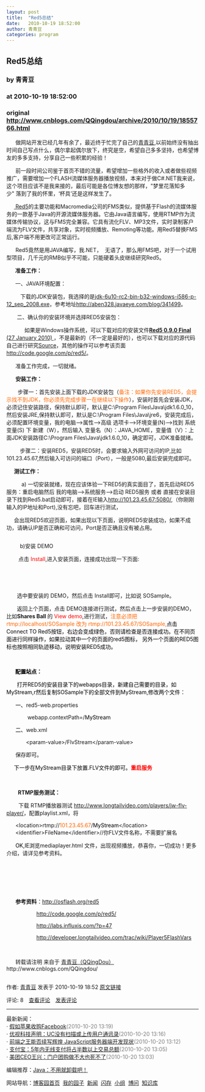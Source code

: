 ```yaml
---
layout: post
title:  "Red5总结"
date:   2010-10-19 18:52:00
author: 青青豆
categories: program
---
```


## Red5总结
### by 青青豆
### at 2010-10-19 18:52:00
### original <http://www.cnblogs.com/QQingdou/archive/2010/10/19/1855766.html>

<p><p>      做网站开发已经几年有余了，最近终于忙完了自己的<a href="http://www.qqingdou.com/">青青豆</a>,以前始终没有抽出时间自己写点什么，偶尔拿起偶尔放下，终究是空，希望自己多多坚持，也希望博友的多多支持，分享自己一些积累的经验！</p>
<p>      前一段时间公司鉴于首页不错的流量，希望增加一些格外的收入或者做些视频推广，需要增加一个FLASH流媒体服务器播放视频，本来对于做C#.NET我来说，这个项目应该不是我来接的，最后可能是各位博友想的那样，&quot;梦里花落知多少&quot; 落到了我的怀里，‘杯具’还是这样发生了。</p>
<p>     <a href="http://osflash.org/red5"> Red5</a>的主要功能和Macromedia公司的FMS类似，提供基于Flash的流媒体服务的一款基于Java的开源流媒体服务器。它由Java语言编写，使用RTMP作为流媒体传输协议，这与FMS完全兼容。它具有流化FLV、MP3文件，实时录制客户端流为FLV文件，共享对象，实时视频播放、Remoting等功能。用Red5替换FMS后,客户端不用更改可正常运行。 </p>
<p>      Red5竟然是用JAVA编写，我.NET，  无语了，那么用FMS吧，对于一个试用型项目，几千元的RMB似乎不可能，只能硬着头皮继续研究Red5。</p>
<p>     <strong> 准备工作：</strong></p>
<p><strong>       </strong>一、JAVA环境配置：</p>
<p><strong>           </strong>下载的JDK安装包，我选择的是<a href="http://www.java.net/download/jdk6/6u10/promoted/b32/binaries/jdk-6u10-rc2-bin-b32-windows-i586-p-12_sep_2008.exe">jdk-6u10-rc2-bin-b32-windows-i586-p-12_sep_2008.exe</a>，参考地址<a href="http://aben328.javaeye.com/blog/341499">http://aben328.javaeye.com/blog/341499</a>。</p>
<p>       二、确认你的安装环境并选择RED5安装包：</p>
<p>            如果是Windows操作系统，可以下载对应的安装文件<a href="http://www.red5.org/downloads/0_9/setup-Red5-0.9.0.exe"><strong>Red5 0.9.0 Final</strong> (27 January 2010) </a>，不是最新的（不一定是最好的），也可以下载对应的源代码自己进行研究<a href="http://www.red5.org/downloads/0_9/red5-src-0.9.0.zip">Source</a>，其他的操作可以参考该页面<a href="http://code.google.com/p/red5/">http://code.google.com/p/red5/</a>。</p>
<p>      准备工作完成，一切就绪。</p>
<p>      <strong>安装工作：</strong></p>
<p><strong>         </strong>步骤一：首先安装上面下载的JDK安装包（<span style="color:#ff6600;background-color:#ffffff">备注：如果你先安装RED5，会提示找不到JDK，你必须先完成步骤一在继续以下操作</span>），安装时首先会安装JDK，必须记住安装路径，保持默认即可，默认是C:\Program Files\Java\jdk1.6.0_10，然后安装JRE,保持默认即可，默认是C:\Program Files\Java\jre6，安装完成后，必须配置环境变量，我的电脑--&gt;属性--&gt;高级 选项卡--&gt;环境变量(N)--&gt;找到 系统变量(S) 下 新建（W），然后输入 变量名（N）：JAVA_HOME，变量值（V）：上面JDK安装路径C:\Program Files\Java\jdk1.6.0_10，确定即可，JDK准备就绪。</p>
<p>         步骤二：安装RED5，安装RED5时，会要求输入外网可访问的IP,比如101.23.45.67,然后输入可访问的端口（Port），一般是5080,最后安装完成即可。</p>
<p>     <strong>测试工作：</strong></p>
<p>          a) 一切安装就绪，现在应该体验一下RED5的真实面目了，首先启动RED5服务：重启电脑然后 我的电脑--&gt;系统服务--&gt;启动 RED5服务 或者 直接在安装目录下找到Red5.bat启动即可，接着在IE输入<a href="http://101.23.45.67:5080/">http://101.23.45.67:5080/</a>,（你刚刚输入的IP地址和Port),没有忘吧，回车进行测试，</p>
<p>     会出现RED5欢迎页面，如果出现以下页面，说明RED5安装成功，如果不成功，请确认IP是否正确和可访问，Port是否正确且没有被占用。</p>
<p><img src="http://pic002.cnblogs.com/images/2010/170680/2010101917544719.jpg" alt=""></p>
<p>         b)安装 DEMO</p>
<p>        点击 <span style="color:#ff0000">Install</span>,进入安装页面，连接成功出现一下页面:</p>
<p>        <img src="http://pic002.cnblogs.com/images/2010/170680/2010101918070075.jpg" alt=""></p>
<p> </p>
<p>       选中要安装的 DEMO，然后点击 Install即可，比如说 SOSample。</p>
<p>       返回上个页面，点击 DEMO连接进行测试，然后点击上一步安装的DEMO，比如<strong>Shares Ball </strong>的<span style="color:#ff0000"> View demo</span>,进行测试，<span style="color:#ff6600">注意必须把rtmp://localhost/SOSample 改为 rtmp://101.23.45.67/SOSample,<span style="color:#000000">点击Connect TO Red5按钮，右边会变成绿色，否则请检查是否连接成功。在不同页面进行同样操作，如果拉动其中一个的页面的red5图标， 另外一个页面的RED5图标也按照相同轨迹移动，说明安装RED5成功。</span></span></p>
<p><span style="color:#ff6600"><span style="color:#000000"> </span></span></p>
<p><span style="color:#ff6600"><span style="color:#000000"><strong>       配置站点：</strong></span></span></p>
<p><span style="color:#ff6600"><span style="color:#000000">       打开RED5的安装目录下的webapps目录，新建自己需要的目录，如MyStream,r然后复制SOSample下的全部文件到</span></span><span style="color:#ff6600"><span style="color:#000000">MyStream,修改两个文件：</span></span></p>
<p><span style="color:#ff6600"><span style="color:#000000">      一、</span></span>red5-web.properties </p>
<p>              webapp.contextPath=/<span style="color:#ff6600"><span style="color:#000000">MyStream</span></span></p>
<p><span style="color:#ff6600"><span style="color:#000000">      二、</span></span>web.xml</p>
<p><span style="color:#ff6600"><span style="color:#000000">             </span></span>&lt;param-value&gt;/FlvStream&lt;/param-value&gt;</p>
<p>      保存即可。</p>
<p>     <span style="color:#ff6600"><span style="color:#000000">下一步在MyStream目录下放置.FLV文件的即可。<strong><span style="color:#ff0000">重启服务</span></strong></span></span></p>
<p><span style="color:#ff6600"><span style="color:#000000"><strong><span style="color:#ff0000">      <br></span></strong></span></span></p>
<p>      <strong>  RTMP服务测试：</strong></p>
<p>        下载 RTMP播放器测试 <a href="http://www.longtailvideo.com/players/jw-flv-player/">http://www.longtailvideo.com/players/jw-flv-player/</a>，配置playlist.xml，将</p>
<p>      &lt;location&gt;rtmp://<span style="color:#ff6600">101.23.45.67</span>/<span style="color:#ff6600"><span style="color:#000000">MyStream</span></span>&lt;/location&gt;<br>      &lt;identifier&gt;FileName&lt;/identifier&gt;//你FLV文件名称，不需要扩展名<span style="color:#ff6600"><span style="color:#000000"> </span></span></p>
<p><span style="color:#ff6600"><span style="color:#000000">      OK,IE浏览</span></span>mediaplayer.html 文件，出现视频播放，恭喜你，一切成功！更多介绍，请详见参考资料。</p>
<p> </p>
<p> </p>
<p> </p>
<p>      <strong>参考资料</strong>：<a href="http://osflash.org/red5">http://osflash.org/red5</a></p>
<p>                    <a href="http://code.google.com/p/red5/">http://code.google.com/p/red5/</a></p>
<p>                    <a href="http://labs.influxis.com/?p=47">http://labs.influxis.com/?p=47</a></p>
<p>                    <a href="http://developer.longtailvideo.com/trac/wiki/Player5FlashVars">http://developer.longtailvideo.com/trac/wiki/Player5FlashVars</a></p>
<p> </p>
<p>      转载请注明 来自于 <a href="http://www.cnblogs.com/QQingdou/">青青豆（QQingDou）</a> http://www.cnblogs.com/QQingdou/</p><img src="http://www.cnblogs.com/QQingdou/aggbug/1855766.html?type=1" width="1" height="1" alt=""><p>作者: <a href="http://www.cnblogs.com/QQingdou/">青青豆</a> 发表于 2010-10-19 18:52 <a href="http://www.cnblogs.com/QQingdou/archive/2010/10/19/1855766.html">原文链接</a></p><p>评论: 8　<a href="http://www.cnblogs.com/QQingdou/archive/2010/10/19/1855766.html#pagedcomment">查看评论</a>　<a href="http://www.cnblogs.com/QQingdou/archive/2010/10/19/1855766.html#commentform">发表评论</a></p><hr><p>最新新闻：<br>· <a href="http://news.cnblogs.com/n/77953/">假如苹果收购Facebook</a><span style="color:gray">(2010-10-20 13:19)</span><br>· <a href="http://news.cnblogs.com/n/77952/">优视科技声明：UC没有扫描或上传用户通讯录</a><span style="color:gray">(2010-10-20 13:16)</span><br>· <a href="http://news.cnblogs.com/n/77951/">前端之王能否续写辉煌 JavaScript服务器端开发现状</a><span style="color:gray">(2010-10-20 13:12)</span><br>· <a href="http://news.cnblogs.com/n/77950/">支付宝：5年内无线支付将占半数以上交易总额</a><span style="color:gray">(2010-10-20 13:05)</span><br>· <a href="http://news.cnblogs.com/n/77949/">美团CEO王兴：门户团购做不大也死不了</a><span style="color:gray">(2010-10-20 13:03)</span><br></p><p>编辑推荐：<a href="http://news.cnblogs.com/n/77936/">Java：不用就卸载吧！</a><br></p><p>网站导航：<a href="http://www.cnblogs.com">博客园首页</a>  <a href="http://home.cnblogs.com/">我的园子</a>  <a href="http://news.cnblogs.com">新闻</a>  <a href="http://home.cnblogs.com/ing/">闪存</a>  <a href="http://home.cnblogs.com/group/">小组</a>  <a href="http://space.cnblogs.com/q/">博问</a>  <a href="http://kb.cnblogs.com">知识库</a></p></p>